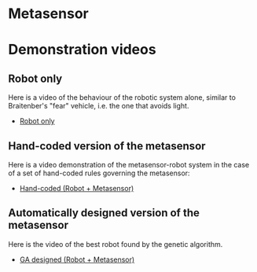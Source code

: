 # Metasensor


# Demonstration videos

## Robot only

Here is a video of the behaviour of the robotic system alone, similar to Braitenber's "fear" vehicle, i.e. the one that avoids light.

- [Robot only](videos/robot-only.mp4)

## Hand-coded version of the metasensor

Here is a video demonstration of the metasensor-robot system in the case of a set of hand-coded rules governing the metasensor:

- [Hand-coded (Robot + Metasensor)](videos/hand-coded-metasensor.mp4)


## Automatically designed version of the metasensor

Here is the video of the best robot found by the genetic algorithm.

- [GA designed (Robot + Metasensor)](videos/ga-optmised-metasensor.mp4)

